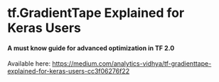 # tf.GradientTape Explained for Keras Users
#### A must know guide for advanced optimization in TF 2.0

Available here: https://medium.com/analytics-vidhya/tf-gradienttape-explained-for-keras-users-cc3f06276f22
